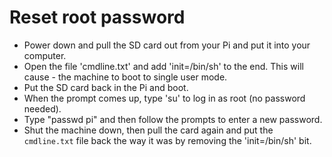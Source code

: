 # Reset root password

- Power down and pull the SD card out from your Pi and put it into your computer.
- Open the file 'cmdline.txt' and add 'init=/bin/sh' to the end. This will cause - the machine to boot to single user mode.
- Put the SD card back in the Pi and boot.
- When the prompt comes up, type 'su' to log in as root (no password needed).
- Type "passwd pi" and then follow the prompts to enter a new password.
- Shut the machine down, then pull the card again and put the `cmdline.txt` file back the way it was by removing the 'init=/bin/sh' bit.

